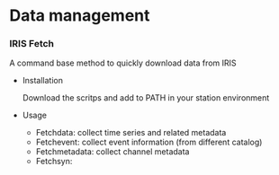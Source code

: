# Data management

### IRIS Fetch
A command base method to quickly download data from IRIS
* Installation

  Download the scritps and add to PATH in your station environment
* Usage
  - Fetchdata: collect time series and related metadata
  - Fetchevent: collect event information (from different catalog)
  - Fetchmetadata: collect channel metadata
  - Fetchsyn:
